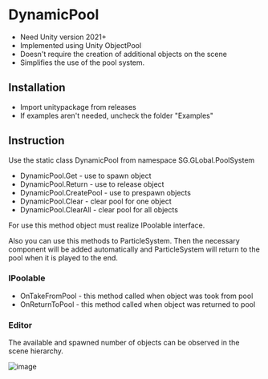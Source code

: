 # DynamicPool

- Need Unity version 2021+
- Implemented using Unity ObjectPool
- Doesn't require the creation of additional objects on the scene
- Simplifies the use of the pool system.

## Installation

- Import unitypackage from releases
- If examples aren't needed, uncheck the folder "Examples"

## Instruction

Use the static class DynamicPool from namespace SG.GLobal.PoolSystem

- DynamicPool.Get - use to spawn object
- DynamicPool.Return - use to release object
- DynamicPool.CreatePool - use to prespawn objects
- DynamicPool.Clear - clear pool for one object
- DynamicPool.ClearAll - clear pool for all objects

For use this method object must realize IPoolable interface. 

Also you can use this methods to ParticleSystem. 
Then the necessary component will be added automatically and ParticleSystem will return to the pool when it is played to the end.

### IPoolable

- OnTakeFromPool - this method called when object was took from pool
- OnReturnToPool - this method called when object was returned to pool

### Editor

The available and spawned number of objects can be observed in the scene hierarchy.

![image](https://user-images.githubusercontent.com/22861315/229386548-911a2d49-6481-4c12-b47c-3377c11fff7d.png)

